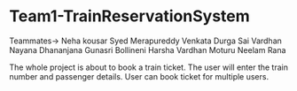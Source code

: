 # Team1-TrainReservationSystem

Teammates-> Neha kousar Syed 
           Merapureddy Venkata Durga Sai Vardhan
           Nayana Dhananjana 
           Gunasri Bollineni
           Harsha Vardhan Moturu
           Neelam Rana 

The whole project is about to book a train ticket. The user will enter the train number and passenger details. User can book ticket for multiple users.
